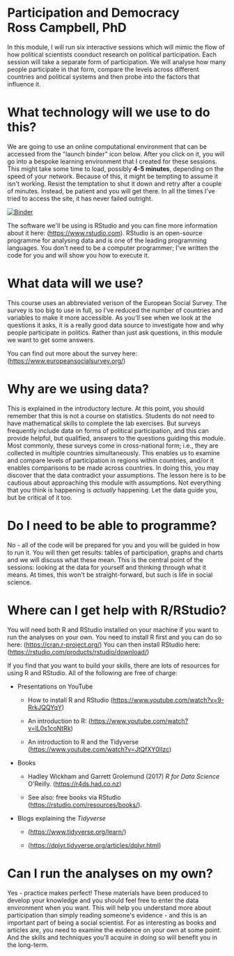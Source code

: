# **Participation and Democracy**<br/> **Ross Campbell, PhD**

In this module, I will run six interactive sessions which will mimic the flow of how political scientists coonduct research on political participation. Each session will take a separate form of participation. We will analyse how many people participate in that form, compare the levels across different countries and political systems and then probe into the factors that influence it.  

# What technology will we use to do this? 

We are going to use an online computational environment that can be accessed from the "launch binder" icon below. After you click on it, you will go into a bespoke learning environment that I created for these sessions. This might take some time to load, possibly **4-5 minutes**, depending on the speed of your network. Because of this, it might be tempting to assume it isn't working. Resist the temptation to shut it down and retry after a couple of minutes. Instead, be patient and you will get there. In all the times I've tried to access the site, it has never failed outright. 

[![Binder](https://mybinder.org/badge_logo.svg)](https://mybinder.org/v2/gh/drcampbell1/Participation-and-Democracy/master?urlpath=rstudio)

The software we'll be using is RStudio and you can fine more information about it here: (https://www.rstudio.com). RStudio is an open-source programme for analysing data and is one of the leading programming languages. You don't need to be a computer programmer; I've written the code for you and will show you how to execute it. 

# What data will we use?

This course uses an abbreviated verison of the European Social Survey. The survey is too big to use in full, so I've reduced the number of countries and variables to make it more accessible. As you'll see when we look at the questions it asks, it is a really good data source to investigate how and why people participate in politics. Rather than just ask questions, in this module we want to get some answers. 

You can find out more about the survey here: (https://www.europeansocialsurvey.org/)

# Why are we using data?

This is explained in the introductory lecture. At this point, you should remember that this is not a course on statistics. Students do not need to have mathematical skills to complete the lab exercises. But surveys frequently include data on forms of political participation, and this can provide helpful, but qualified, answers to the questions guiding this module. Most commonly, these surveys come in cross-national form; i.e., they are collected in multiple countries simultaneously. This enables us to examine and compare levels of participation in regions within countries, and/or it enables comparisons to be made across countries. In doing this, you may discover that the data contradict your assumptions. The lesson here is to be cautious about approaching this module with assumptions. Not everything that you think is happening is *actually* happening. Let the data guide you, but be critical of it too. 

# Do I need to be able to programme? 

No - all of the code will be prepared for you and you will be guided in how to run it. You will then get results: tables of participation, graphs and charts and we will discuss what these mean. This is the central point of the sessions: looking at the data for yourself and thinking through what it means. At times, this won't be straight-forward, but such is life in social science. 

# Where can I get help with R/RStudio?

You will need both R and RStudio installed on your machine if you want to run the analyses on your own. You need to install R first and you can do so here: (https://cran.r-project.org/) You can then install RStudio here: (https://rstudio.com/products/rstudio/download/)

If you find that you want to build your skills, there are lots of resources for using R and RStudio. All of the following are free of charge:

- Presentations on YouTube

  - How to install R and RStudio (https://www.youtube.com/watch?v=9-RrkJQQYqY)
  
  - An introduction to R: (https://www.youtube.com/watch?v=lL0s1coNtRk)
  
  - An introduction to R and the Tidyverse (https://www.youtube.com/watch?v=JtQfXY0lIzc)
- Books
  - Hadley Wickham and Garrett Grolemund (2017) *R for Data Science* O'Reilly. (https://r4ds.had.co.nz)

  - See also: free books via RStudio (https://rstudio.com/resources/books/).

- Blogs explaining the *Tidyverse* 

  - (https://www.tidyverse.org/learn/)

  - (https://dplyr.tidyverse.org/articles/dplyr.html)


# Can I run the analyses on my own?
Yes - practice makes perfect! These materials have been produced to develop your knowledge and you should feel free to enter the data environment when you want. This will help you understand more about participation than simply reading someone's evidence - and this is an important part of being a social scientist. For as interesting as books and articles are, you need to examine the evidence on your own at some point. And the skills and techniques you'll acquire in doing so will benefit you in the long-term.
